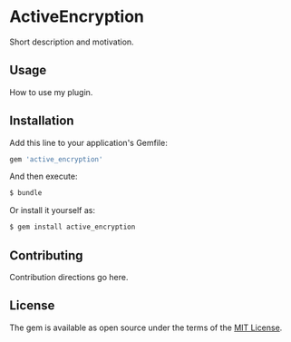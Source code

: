 # ActiveEncryption
Short description and motivation.

## Usage
How to use my plugin.

## Installation
Add this line to your application's Gemfile:

```ruby
gem 'active_encryption'
```

And then execute:
```bash
$ bundle
```

Or install it yourself as:
```bash
$ gem install active_encryption
```

## Contributing
Contribution directions go here.

## License
The gem is available as open source under the terms of the [MIT License](https://opensource.org/licenses/MIT).
